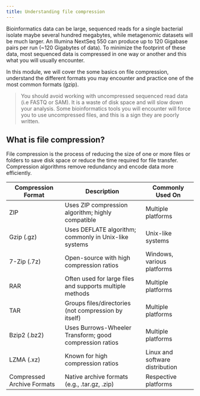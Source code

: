 ```yaml
---
title: Understanding file compression
---
```


Bioinformatics data can be large, sequenced reads for a single bacterial isolate maybe several hundred megabytes, while metagenomic datasets will be much larger. An Illumina NextSeq 550 can produce up to 120 Gigabase pairs per run (~120 Gigabytes of data). To minimize the footprint of these data, most sequenced data is compressed in one way or another and this what you will usually encounter. 

In this module, we will cover the some basics on file compression, understand the different formats you may encounter and practice one of the most common formats (gzip). 

> You should avoid working with uncompressed sequenced read data (i.e FASTQ or SAM). It is a waste of disk space and will slow down your analysis. Some bioinformatics tools you will encounter will force you to use uncompressed files, and this is a sign they are poorly written. 

## What is file compression?
File compression is the process of reducing the size of one or more files or folders to save disk space or reduce the time required for file transfer. Compression algorithms remove redundancy and encode data more efficiently.


| Compression Format   | Description                                               | Commonly Used On         |
|----------------------|-----------------------------------------------------------|---------------------------|
| ZIP                  | Uses ZIP compression algorithm; highly compatible        | Multiple platforms       |
| Gzip (.gz)           | Uses DEFLATE algorithm; commonly in Unix-like systems   | Unix-like systems        |
| 7-Zip (.7z)          | Open-source with high compression ratios                | Windows, various platforms |
| RAR                  | Often used for large files and supports multiple methods | Multiple platforms       |
| TAR                  | Groups files/directories (not compression by itself)    | Multiple platforms       |
| Bzip2 (.bz2)         | Uses Burrows-Wheeler Transform; good compression ratios  | Multiple platforms       |
| LZMA (.xz)           | Known for high compression ratios                        | Linux and software distribution |
| Compressed Archive Formats | Native archive formats (e.g., .tar.gz, .zip)         | Respective platforms      |

